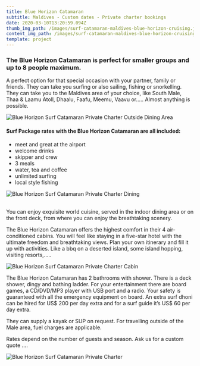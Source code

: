 ```yaml
---
title: Blue Horizon Catamaran
subtitle: Maldives - Custom dates - Private charter bookings
date: 2020-03-10T13:20:59.094Z
thumb_img_path: /images/surf-catamaran-maldives-blue-horizon-cruising.jpg
content_img_path: /images/surf-catamaran-maldives-blue-horizon-cruising.jpg
template: project
---
```

### The Blue Horizon Catamaran is perfect for smaller groups and up to 8 people maximum.

A perfect option for that special occasion with your partner, family or friends. They can take you surfing or also sailing, fishing or snorkelling. They can take you to the Maldives area of your choice, like South Male, Thaa & Laamu Atoll, Dhaalu, Faafu, Meemu, Vaavu or….. Almost anything is possible.

![Blue Horizon Surf Catamaran Private Charter Outside Dining Area](/images/surf-catamaran-maldives-blue-horizon-deck.jpg "Blue Horizon Surf Catamaran Private Charter Outside Dining Area")

#### Surf Package rates with the Blue Horizon Catamaran are all included:

* meet and great at the airport
* welcome drinks
* skipper and crew
* 3 meals
* water, tea and coffee
* unlimited surfing
* local style fishing

![Blue Horizon Surf Catamaran Private Charter Dining](/images/surf-catamaran-maldives-blue-horizon-dining.jpg "Blue Horizon Surf Catamaran Private Charter  Dining")

\
You can enjoy exquisite world cuisine, served in the indoor dining area or on the front deck, from where you can enjoy the breathtaking scenery.

The Blue Horizon Catamaran offers the highest comfort in their 4 air-conditioned cabins. You will feel like staying in a five-star hotel with the ultimate freedom and breathtaking views. Plan your own itinerary and fill it up with activities. Like a bbq on a deserted island, some island hopping, visiting resorts,…..

![Blue Horizon Surf Catamaran Private Charter Cabin](/images/surf-catamaran-maldives-blue-horizon-cabin.jpg "Blue Horizon Surf Catamaran Private Charter  Cabin")

The Blue Horizon Catamaran has 2 bathrooms with shower. There is a deck shower, dingy and bathing ladder. For your entertainment there are board games, a CD/DVD/MP3 player with USB port and a radio. Your safety is guaranteed with all the emergency equipment on board. An extra surf dhoni can be hired for US$ 200 per day extra and for a surf guide it’s US$ 60 per day extra.

They can supply a kayak or SUP on request. For travelling outside of the Male area, fuel charges are applicable.

Rates depend on the number of guests and season. Ask us for a custom quote ….

![Blue Horizon Surf Catamaran Private Charter ](/images/surf-catamaran-maldives-blue-horizon-charter.jpg "Blue Horizon Surf Catamaran Private Charter ")